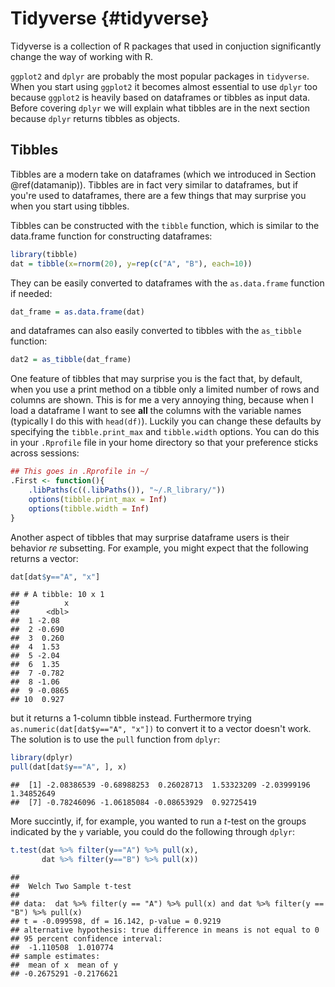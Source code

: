 # Tidyverse {#tidyverse}



Tidyverse is a collection of R packages that used in conjuction significantly change the way of working with R.

`ggplot2` and `dplyr` are probably the most popular packages in `tidyverse`. When you start using `ggplot2` it becomes almost essential to use `dplyr` too because `ggplot2` is heavily based on dataframes or tibbles as input data. Before covering `dplyr` we will explain what tibbles are in the next section because `dplyr` returns tibbles as objects.

## Tibbles

Tibbles are a modern take on dataframes (which we introduced in Section \@ref(datamanip)). Tibbles are in fact very similar to dataframes, but if you're used to dataframes, there are a few things that may surprise you when you start using tibbles. 

Tibbles can be constructed with the `tibble` function, which is similar to the data.frame function for constructing dataframes:


```r
library(tibble)
dat = tibble(x=rnorm(20), y=rep(c("A", "B"), each=10))
```

They can be easily converted to dataframes with the `as.data.frame` function if needed:


```r
dat_frame = as.data.frame(dat)
```

and dataframes can also easily converted to tibbles with the `as_tibble` function:


```r
dat2 = as_tibble(dat_frame)
```

One feature of tibbles that may surprise you is the fact that, by default, when you use a print method on a tibble only a limited number of rows and columns are shown. This is for me a very annoying thing, because when I load a dataframe I want to see **all** the columns with the variable names (typically I do this with `head(df)`). Luckily you can change these defaults by specifying the `tibble.print_max` and `tibble.width` options. You can do this in your `.Rprofile` file in your home directory so that your preference sticks across sessions:

```r
## This goes in .Rprofile in ~/
.First <- function(){
    .libPaths(c((.libPaths()), "~/.R_library/"))
    options(tibble.print_max = Inf)
    options(tibble.width = Inf)
}
```

Another aspect of tibbles that may surprise dataframe users is their behavior *re* subsetting. For example, you might expect that the following returns a vector:


```r
dat[dat$y=="A", "x"]
```

```
## # A tibble: 10 x 1
##          x
##      <dbl>
##  1 -2.08  
##  2 -0.690 
##  3  0.260 
##  4  1.53  
##  5 -2.04  
##  6  1.35  
##  7 -0.782 
##  8 -1.06  
##  9 -0.0865
## 10  0.927
```

but it returns a 1-column tibble instead. Furthermore trying `as.numeric(dat[dat$y=="A", "x"])` to convert it to a vector doesn't work. The solution is to use the `pull` function from `dplyr`:


```r
library(dplyr)
pull(dat[dat$y=="A", ], x)
```

```
##  [1] -2.08386539 -0.68988253  0.26028713  1.53323209 -2.03999196  1.34852649
##  [7] -0.78246096 -1.06185084 -0.08653929  0.92725419
```

More succintly, if, for example, you wanted to run a $t$-test on the groups indicated by the `y` variable, you could do the following through `dplyr`:


```r
t.test(dat %>% filter(y=="A") %>% pull(x),
       dat %>% filter(y=="B") %>% pull(x))
```

```
## 
## 	Welch Two Sample t-test
## 
## data:  dat %>% filter(y == "A") %>% pull(x) and dat %>% filter(y == "B") %>% pull(x)
## t = -0.099598, df = 16.142, p-value = 0.9219
## alternative hypothesis: true difference in means is not equal to 0
## 95 percent confidence interval:
##  -1.110508  1.010774
## sample estimates:
##  mean of x  mean of y 
## -0.2675291 -0.2176621
```




